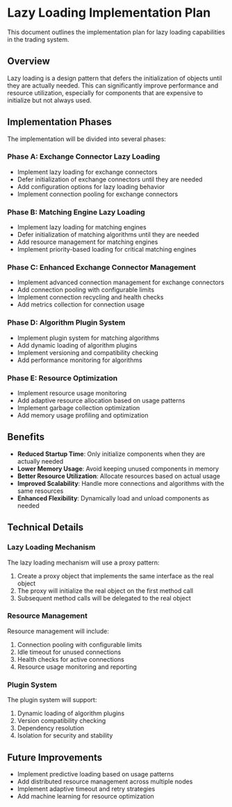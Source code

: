 # Lazy Loading Implementation Plan

This document outlines the implementation plan for lazy loading capabilities in the trading system.

## Overview

Lazy loading is a design pattern that defers the initialization of objects until they are actually needed. This can significantly improve performance and resource utilization, especially for components that are expensive to initialize but not always used.

## Implementation Phases

The implementation will be divided into several phases:

### Phase A: Exchange Connector Lazy Loading

- Implement lazy loading for exchange connectors
- Defer initialization of exchange connectors until they are needed
- Add configuration options for lazy loading behavior
- Implement connection pooling for exchange connectors

### Phase B: Matching Engine Lazy Loading

- Implement lazy loading for matching engines
- Defer initialization of matching algorithms until they are needed
- Add resource management for matching engines
- Implement priority-based loading for critical matching engines

### Phase C: Enhanced Exchange Connector Management

- Implement advanced connection management for exchange connectors
- Add connection pooling with configurable limits
- Implement connection recycling and health checks
- Add metrics collection for connection usage

### Phase D: Algorithm Plugin System

- Implement plugin system for matching algorithms
- Add dynamic loading of algorithm plugins
- Implement versioning and compatibility checking
- Add performance monitoring for algorithms

### Phase E: Resource Optimization

- Implement resource usage monitoring
- Add adaptive resource allocation based on usage patterns
- Implement garbage collection optimization
- Add memory usage profiling and optimization

## Benefits

- **Reduced Startup Time**: Only initialize components when they are actually needed
- **Lower Memory Usage**: Avoid keeping unused components in memory
- **Better Resource Utilization**: Allocate resources based on actual usage
- **Improved Scalability**: Handle more connections and algorithms with the same resources
- **Enhanced Flexibility**: Dynamically load and unload components as needed

## Technical Details

### Lazy Loading Mechanism

The lazy loading mechanism will use a proxy pattern:

1. Create a proxy object that implements the same interface as the real object
2. The proxy will initialize the real object on the first method call
3. Subsequent method calls will be delegated to the real object

### Resource Management

Resource management will include:

1. Connection pooling with configurable limits
2. Idle timeout for unused connections
3. Health checks for active connections
4. Resource usage monitoring and reporting

### Plugin System

The plugin system will support:

1. Dynamic loading of algorithm plugins
2. Version compatibility checking
3. Dependency resolution
4. Isolation for security and stability

## Future Improvements

- Implement predictive loading based on usage patterns
- Add distributed resource management across multiple nodes
- Implement adaptive timeout and retry strategies
- Add machine learning for resource optimization

